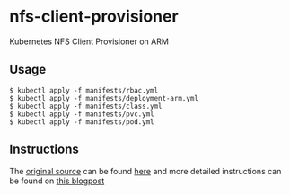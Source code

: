 # nfs-client-provisioner
Kubernetes NFS Client Provisioner on ARM

## Usage

```
$ kubectl apply -f manifests/rbac.yml
$ kubectl apply -f manifests/deployment-arm.yml
$ kubectl apply -f manifests/class.yml
$ kubectl apply -f manifests/pvc.yml
$ kubectl apply -f manifests/pod.yml
```

## Instructions

The [original source](https://github.com/kubernetes-retired/external-storage) can be found [here](https://github.com/kubernetes-retired/external-storage) and more detailed instructions can be found on [this blogpost](https://blog.pistack.co.za/kubernetes-nfs-client-provisioner-on-arm/)
